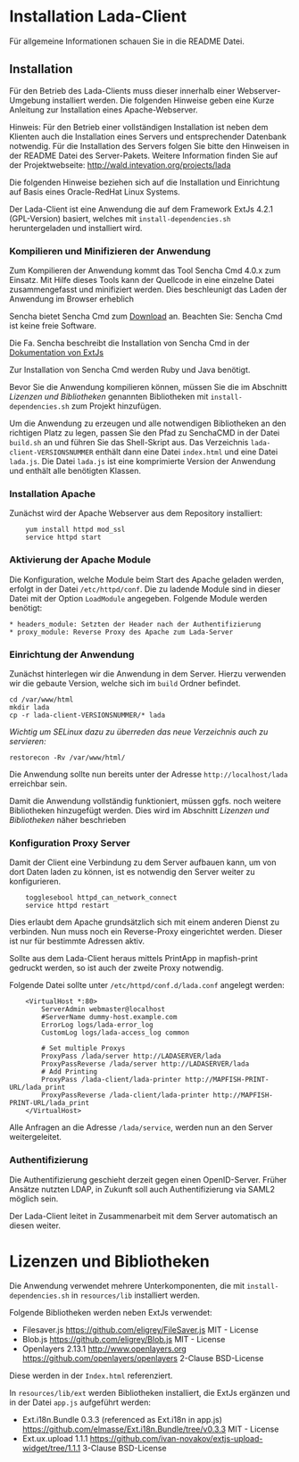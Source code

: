 # Installation Lada-Client

Für allgemeine Informationen schauen Sie in die README Datei.

## Installation

Für den Betrieb des Lada-Clients muss dieser innerhalb einer Webserver-Umgebung
installiert werden. Die folgenden Hinweise geben eine Kurze Anleitung zur
Installation eines Apache-Webserver.

Hinweis: Für den Betrieb einer vollständigen Installation ist neben dem
Klienten auch die Installation eines Servers und entsprechender Datenbank
notwendig. Für die Installation des Servers folgen Sie bitte den Hinweisen in
der README Datei des Server-Pakets.
Weitere Information finden Sie auf der Projektwebseite:
http://wald.intevation.org/projects/lada

Die folgenden Hinweise beziehen sich auf die Installation und Einrichtung auf
Basis eines Oracle-RedHat Linux Systems.

Der Lada-Client ist eine Anwendung die auf dem Framework ExtJs 4.2.1
(GPL-Version) basiert, welches mit `install-dependencies.sh` heruntergeladen
und installiert wird.


### Kompilieren und Minifizieren der Anwendung

Zum Kompilieren der Anwendung kommt das Tool Sencha Cmd 4.0.x zum Einsatz.
Mit Hilfe dieses Tools kann der Quellcode in eine einzelne Datei zusammengefasst
und minifiziert werden. Dies beschleunigt das Laden der Anwendung im Browser
erheblich

Sencha bietet Sencha Cmd zum [Download](https://www.sencha.com/products/extjs/cmd-download/) 
an. Beachten Sie: Sencha Cmd ist keine freie Software.

Die Fa. Sencha beschreibt die Installation von Sencha Cmd in der
[Dokumentation von ExtJs](http://docs.sencha.com/extjs/4.2.1/#!/guide/command)

Zur Installation von Sencha Cmd werden Ruby und Java benötigt.

Bevor Sie die Anwendung kompilieren können, müssen Sie die im Abschnitt
*Lizenzen und Bibliotheken* genannten Bibliotheken mit
`install-dependencies.sh` zum Projekt hinzufügen.

Um die Anwendung zu erzeugen und alle notwendigen Bibliotheken an den richtigen
Platz zu legen, passen Sie den Pfad zu SenchaCMD in der Datei `build.sh` an und
führen Sie das Shell-Skript aus.
Das Verzeichnis `lada-client-VERSIONSNUMMER` enthält dann eine Datei `index.html`
und eine Datei `lada.js`. Die Datei `lada.js` ist eine komprimierte Version der
Anwendung und enthält alle benötigten Klassen.


### Installation Apache
Zunächst wird der Apache Webserver aus dem Repository installiert:

```
    yum install httpd mod_ssl
    service httpd start
```

### Aktivierung der Apache Module

Die Konfiguration, welche Module beim Start des Apache geladen werden, erfolgt
in der Datei `/etc/httpd/conf`. Die zu ladende Module sind in dieser Datei mit
der Option `LoadModule` angegeben. Folgende Module werden benötigt:

    * headers_module: Setzten der Header nach der Authentifizierung
    * proxy_module: Reverse Proxy des Apache zum Lada-Server

### Einrichtung der Anwendung

Zunächst hinterlegen wir die Anwendung in dem Server. Hierzu verwenden wir die
gebaute Version, welche sich im `build` Ordner befindet.

```
cd /var/www/html
mkdir lada
cp -r lada-client-VERSIONSNUMMER/* lada
```

*Wichtig um SELinux dazu zu überreden das neue Verzeichnis auch zu servieren:*

```
restorecon -Rv /var/www/html/
```

Die Anwendung sollte nun bereits unter der Adresse `http://localhost/lada`
erreichbar sein.

Damit die Anwendung vollständig funktioniert, müssen ggfs. noch weitere
Bibliotheken hinzugefügt werden.
Dies wird im Abschnitt *Lizenzen und Bibliotheken* näher beschrieben

### Konfiguration Proxy Server

Damit der Client eine Verbindung zu dem Server aufbauen kann, um von dort
Daten laden zu können, ist es notwendig den Server weiter zu konfigurieren.

```
    togglesebool httpd_can_network_connect
    service httpd restart
```

Dies erlaubt dem Apache grundsätzlich sich mit einem anderen Dienst zu verbinden.
Nun muss noch ein Reverse-Proxy eingerichtet werden. Dieser ist nur für
bestimmte Adressen aktiv.

Sollte aus dem Lada-Client heraus mittels PrintApp in mapfish-print gedruckt werden,
so ist auch der zweite Proxy notwendig.

Folgende Datei sollte unter `/etc/httpd/conf.d/lada.conf` angelegt werden:
```
    <VirtualHost *:80>
        ServerAdmin webmaster@localhost
        #ServerName dummy-host.example.com
        ErrorLog logs/lada-error_log
        CustomLog logs/lada-access_log common

        # Set multiple Proxys
        ProxyPass /lada/server http://LADASERVER/lada
        ProxyPassReverse /lada/server http://LADASERVER/lada
        # Add Printing
        ProxyPass /lada-client/lada-printer http://MAPFISH-PRINT-URL/lada_print
        ProxyPassReverse /lada-client/lada-printer http://MAPFISH-PRINT-URL/lada_print
    </VirtualHost>
```
Alle Anfragen an die Adresse `/lada/service`, werden nun an den Server
weitergeleitet.

### Authentifizierung

Die Authentifizierung geschieht derzeit gegen einen OpenID-Server.
Früher Ansätze nutzten LDAP, in Zukunft soll auch Authentifizierung via SAML2
möglich sein.

Der Lada-Client leitet in Zusammenarbeit mit dem Server automatisch an diesen weiter.

# Lizenzen und Bibliotheken

Die Anwendung verwendet mehrere Unterkomponenten, die mit
`install-dependencies.sh` in `resources/lib` installiert werden.

Folgende Bibliotheken werden neben ExtJs verwendet:

 * Filesaver.js
   https://github.com/eligrey/FileSaver.js
   MIT - License
 * Blob.js
   https://github.com/eligrey/Blob.js
   MIT - License
 * Openlayers 2.13.1
   http://www.openlayers.org
   https://github.com/openlayers/openlayers
   2-Clause BSD-License

Diese werden in der `Index.html` referenziert.

In `resources/lib/ext` werden Bibliotheken installiert, die ExtJs
ergänzen und in der Datei `app.js` aufgeführt werden:

 * Ext.i18n.Bundle 0.3.3 (referenced as Ext.i18n in app.js)
   https://github.com/elmasse/Ext.i18n.Bundle/tree/v0.3.3
   MIT - License
 * Ext.ux.upload 1.1.1
   https://github.com/ivan-novakov/extjs-upload-widget/tree/1.1.1
   3-Clause BSD-License
